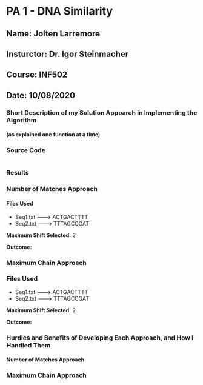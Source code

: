 # PA 1 - DNA Similarity

## Name: Jolten Larremore
## Insturctor: Dr. Igor Steinmacher
## Course: INF502
## Date: 10/08/2020

### Short Description of my Solution Appoarch in Implementing the Algorithm
#### (as explained one function at a time)



### Source Code

```

```

### Results
### Number of Matches Approach
#### Files Used
* Seq1.txt ---> ACTGACTTTT
* Seq2.txt ---> TTTAGCCGAT

**Maximum Shift Selected:** 2

**Outcome:**


### Maximum Chain Approach
### Files Used
* Seq1.txt ---> ACTGACTTTT
* Seq2.txt ---> TTTAGCCGAT

**Maximum Shift Selected:** 2

**Outcome:**


### Hurdles and Benefits of Developing Each Approach, and How I Handled Them
#### Number of Matches Approach



### Maximum Chain Approach
